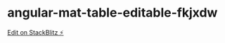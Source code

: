 # angular-mat-table-editable-fkjxdw

[Edit on StackBlitz ⚡️](https://stackblitz.com/edit/angular-mat-table-editable-fkjxdw)